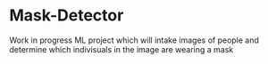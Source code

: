 # Mask-Detector
Work in progress ML project which will intake images of people and determine which indivisuals in the image are wearing a mask
